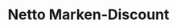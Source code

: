 ---
title: "Netto Marken-Discount"
url: /potsdam/netto-marken-discount-stephensonstrasse/
shop: Supermarkt
---